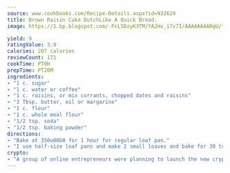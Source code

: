 ```yaml
---
source: www.cookbooks.com/Recipe-Details.aspx?id=932629
title: Brown Raisin Cake DutchLike A Quick Bread.  
image: https://1.bp.blogspot.com/-PcL5DzyK3TM/YA2Hv_17v7I/AAAAAAAABgU/fyHeesSth_IZW9mL5lk6GxJO8cW8ksrGACLcBGAsYHQ/s320/12.png

yield: 9
ratingValue: 3.9
calories: 207 calories
reviewCount: 171
cookTime: PT0H
prepTime: PT20M
ingredients:
- "1 c. sugar"
- "1 c. water or coffee"
- "1 c. raisins, or mix currants, chopped dates and raisins"
- "3 Tbsp. butter, oil or margarine"
- "1 c. flour"
- "1 c. whole meal flour"
- "1/2 tsp. soda"
- "1/2 tsp. baking powder"
directions:
- "Bake at 350u00b0 for 1 hour for regular loaf pan."
- "I use half-size loaf pans and make 2 small loaves and bake for 30 to 35 minutes."
crypto:
- "A group of online entrepreneurs were planning to launch the new cryptocurrency on Thursday."
---
```

